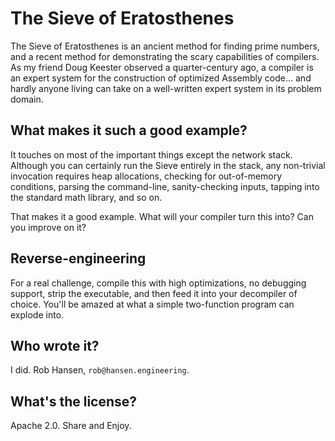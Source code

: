 # The Sieve of Eratosthenes

The Sieve of Eratosthenes is an ancient method for finding prime numbers,
and a recent method for demonstrating the scary capabilities of compilers.
As my friend Doug Keester observed a quarter-century ago, a compiler is an
expert system for the construction of optimized Assembly code… and hardly
anyone living can take on a well-written expert system in its problem
domain.

## What makes it such a good example?

It touches on most of the important things except the network stack.
Although you can certainly run the Sieve entirely in the stack, any
non-trivial invocation requires heap allocations, checking for
out-of-memory conditions, parsing the command-line, sanity-checking
inputs, tapping into the standard math library, and so on.

That makes it a good example.  What will your compiler turn this into?
Can you improve on it?

## Reverse-engineering

For a real challenge, compile this with high optimizations, no debugging
support, strip the executable, and then feed it into your decompiler of 
choice.  You'll be amazed at what a simple two-function program can 
explode into.

## Who wrote it?

I did.  Rob Hansen, `rob@hansen.engineering`.

## What's the license?

Apache 2.0.  Share and Enjoy.